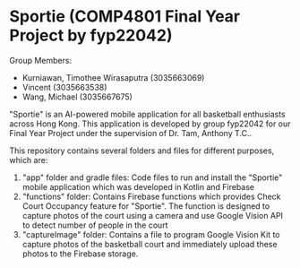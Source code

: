 # Sportie (COMP4801 Final Year Project by fyp22042)


Group Members:
- Kurniawan, Timothee Wirasaputra (3035663069)
- Vincent (3035663538)
- Wang, Michael (3035667675)

"Sportie" is an AI-powered mobile application for all basketball enthusiasts across Hong Kong. This application is developed by group fyp22042 for our Final Year Project under the supervision of Dr. Tam, Anthony T.C..

This repository contains several folders and files for different purposes, which are:
1. "app" folder and gradle files:
Code files to run and install the "Sportie" mobile application which was developed in Kotlin and Firebase
2. "functions" folder:
Contains Firebase functions which provides Check Court Occupancy feature for "Sportie". The function is designed to capture photos of the court using a camera and use Google Vision API to detect number of people in the court
3. "captureImage" folder:
Contains a file to program Google Vision Kit to capture photos of the basketball court and immediately upload these photos to the Firebase storage.
